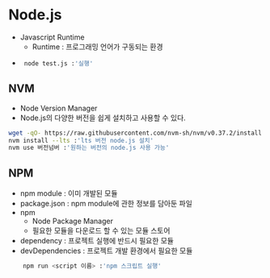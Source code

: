 # Node.js

* Javascript Runtime
  * Runtime : 프로그래밍 언어가 구동되는 환경
* ``` bash
   node test.js :'실행'
  ```

## NVM

* Node Version Manager
* Node.js의 다양한 버전을 쉽게 설치하고 사용할 수 있다.

``` Bash
wget -qO- https://raw.githubusercontent.com/nvm-sh/nvm/v0.37.2/install.sh | bash :'wget으로 설치'
nvm install --lts :'lts 버전 node.js 설치'
nvm use 버전넘버 :'원하는 버전의 node.js 사용 가능'
```

## NPM
* npm module : 이미 개발된 모듈
* package.json : npm module에 관한 정보를 담아둔 파일
* npm
  * Node Package Manager
  * 필요한 모듈을 다운로드 할 수 있는 모듈 스토어
* dependency : 프로젝트 실행에 반드시 필요한 모듈
* devDependencies : 프로젝트 개발 환경에서 필요한 모듈
``` Bash
    npm run <script 이름> :'npm 스크립트 실행'
```